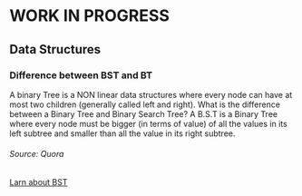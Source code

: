 # WORK IN PROGRESS 
## Data Structures


### Difference between BST and BT 

A binary Tree is a NON linear data structures where every node can have at most two children (generally called left and right). 
What is the difference between a Binary Tree and Binary Search Tree? A B.S.T is a Binary Tree where every node must be bigger (in terms of value) of all the values in its left subtree and smaller than all the value in its right subtree. 
###### Source: Quora

[Larn about BST](https://www.geeksforgeeks.org/binary-search-tree-data-structure/)